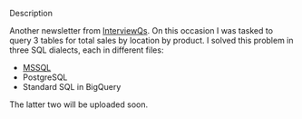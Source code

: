 Description

Another newsletter from [InterviewQs](https://www.interviewqs.com/). On this occasion I was tasked to query 3 tables for total sales by location by product. I solved this problem in three SQL dialects, each in different files:

* [MSSQL](https://github.com/PaulinaJohn/Total_grocery_sales-SQL-InterviewQs/blob/main/interviewQS-answer.sql)
* PostgreSQL
* Standard SQL in BigQuery

The latter two will be uploaded soon.
